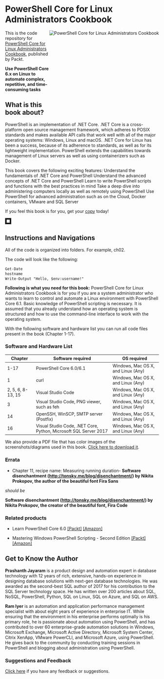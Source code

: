 # PowerShell Core for Linux Administrators Cookbook

<a href="https://www.packtpub.com/networking-and-servers/powershell-60-linux-administration-cookbook?utm_source=github&utm_medium=repository&utm_campaign=9781789137231 "><img src="https://www.packtpub.com/sites/default/files/cover_10409.png" alt="PowerShell Core for Linux Administrators Cookbook" height="256px" align="right"></a>

This is the code repository for [PowerShell Core for Linux Administrators Cookbook](https://www.packtpub.com/networking-and-servers/powershell-60-linux-administration-cookbook?utm_source=github&utm_medium=repository&utm_campaign=9781789137231 ), published by Packt.

**Use PowerShell Core 6.x on Linux to automate complex, repetitive, and time-consuming tasks**

## What is this book about?
PowerShell is an implementation of .NET Core. .NET Core is a cross-platform open source management framework, which adheres to POSIX standards and makes available API calls that work well with all of the major operating systems: Windows, Linux and macOS. .NET Core for Linux has been a success, because of its adherence to standards, as well as for its lightweight implementation. PowerShell extends the capabilities towards management of Linux servers as well as using containerizers such as Docker.

This book covers the following exciting features:
Understand the fundamentals of .NET Core and PowerShell 
Understand the advanced concepts of .NET Core and PowerShell 
Learn to write PowerShell scripts and functions with the best practices in mind 
Take a deep dive into administering computers locally as well as remotely using PowerShell 
Use PowerShell for advanced administration such as on the Cloud, Docker containers, VMware and SQL Server 

If you feel this book is for you, get your [copy](https://www.amazon.com/dp/1789137233) today!

<a href="https://www.packtpub.com/?utm_source=github&utm_medium=banner&utm_campaign=GitHubBanner"><img src="https://raw.githubusercontent.com/PacktPublishing/GitHub/master/GitHub.png" 
alt="https://www.packtpub.com/" border="5" /></a>

## Instructions and Navigations
All of the code is organized into folders. For example, ch02.

The code will look like the following:
```
Get-Date
hostname
Write-Output "Hello, $env:username!"
```

**Following is what you need for this book:**
PowerShell Core for Linux Administrators Cookbook is for you if you are a system administrator who wants to learn to control and automate a Linux environment with PowerShell Core 6.1. Basic knowledge of PowerShell scripting is necessary. It is assumed that you already understand how an operating system is structured and how to use the command-line interface to work with the operating system.

With the following software and hardware list you can run all code files present in the book (Chapter 1-17).
### Software and Hardware List
| Chapter | Software required | OS required |
| -------- | ------------------------------------ | ----------------------------------- |
| 1-17 | PowerShell Core 6.0/6.1 | Windows, Mac OS X, and Linux (Any) |
| 1 | curl | Windows, Mac OS X, and Linux (Any) |
| 2, 5, 6, 8-13, 15 | Visual Studio Code | Windows, Mac OS X, and Linux (Any) |
| 3 | Visual Studio Code, PNG viewer, such as feh | Windows, Mac OS X, and Linux (Any) |
| 14 | OpenSSH, WinSCP, SMTP server (Postfix) | Windows, Mac OS X, and Linux (Any) |
| 16 | Visual Studio Code, .NET Core, Python, Microsoft SQL Server 2017 | Windows, Mac OS X, and Linux (Any) |

We also provide a PDF file that has color images of the screenshots/diagrams used in this book. [Click here to download it](https://www.packtpub.com/sites/default/files/downloads/9781789137231_ColorImages.pdf).

### Errata
* Chapter 11, recipe name: Measuring running duration-  **Software disenchantment (http://tonsky.me/blog/disenchantment/) by
  Nikita Prokopov, the author of the beautiful font Fira Sans**
 
 _should be_
 
  **Software disenchantment (http://tonsky.me/blog/disenchantment/) by Nikita Prokopov, the creator of the beautiful font, Fira Code**


### Related products
* Learn PowerShell Core 6.0 [[Packt]](https://www.packtpub.com/networking-and-servers/learn-powershell-core-60?utm_source=github&utm_medium=repository&utm_campaign=9781788838986 ) [[Amazon]](https://www.amazon.com/dp/178883898X)

* Mastering Windows PowerShell Scripting - Second Edition [[Packt]](https://www.packtpub.com/networking-and-servers/mastering-windows-powershell-scripting-second-edition?utm_source=github&utm_medium=repository&utm_campaign=9781787126305 ) [[Amazon]](https://www.amazon.com/dp/1787126307)

## Get to Know the Author
**Prashanth Jayaram**
is a product design and automation expert in database technology with 12 years of rich, extensive, hands-on experience in designing database solutions with next-gen database technologies. He was awarded as the second-best SQL author of 2017 for his contribution to the SQL Server technology space. He has written over 200 articles about SQL, NoSQL, PowerShell, Python, SQL on Linux, SQL on Azure, and SQL on AWS.

**Ram Iyer**
is an automation and application performance management specialist with about eight years of experience in enterprise IT. While ensuring that the environment in his enterprise performs optimally is his primary role, he is passionate about automation using PowerShell, and has contributed to over 60 enterprise-grade automation solutions in Windows, Microsoft Exchange, Microsoft Active Directory, Microsoft System Center, Citrix XenApp, VMware PowerCLI, and Microsoft Azure, using PowerShell. He gives back to the community by conducting training sessions in PowerShell and blogging about administration using PowerShell.

### Suggestions and Feedback
[Click here](https://docs.google.com/forms/d/e/1FAIpQLSdy7dATC6QmEL81FIUuymZ0Wy9vH1jHkvpY57OiMeKGqib_Ow/viewform) if you have any feedback or suggestions.


